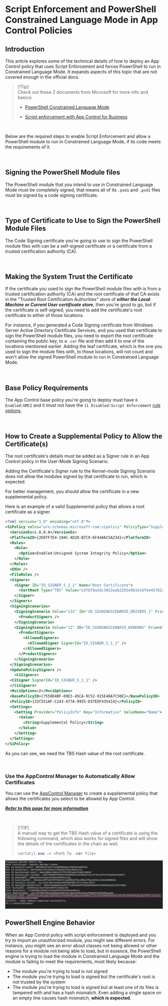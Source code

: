 # Script Enforcement and PowerShell Constrained Language Mode in App Control Policies

## Introduction

This article explores some of the technical details of how to deploy an App Control policy that uses Script Enforcement and forces PowerShell to run in Constrained Language Mode. It expands aspects of this topic that are not covered enough in the official docs.

> [!Tip]\
> Check out these 2 documents from Microsoft for more info and basics:
>
> * [PowerShell Constrained Language Mode](https://devblogs.microsoft.com/powershell/powershell-constrained-language-mode/)
>
> * [Script enforcement with App Control for Business](https://learn.microsoft.com/en-us/windows/security/application-security/application-control/app-control-for-business/design/script-enforcement)

<br>

Below are the required steps to enable Script Enforcement and allow a PowerShell module to run in Constrained Language Mode, if its code meets the requirements of it.

<br>

## Signing the PowerShell Module files

The PowerShell module that you intend to use in Constrained Language Mode must be completely signed, that means all of its `.psm1` and `.psd1` files must be signed by a code signing certificate.

<br>

## Type of Certificate to Use to Sign the PowerShell Module Files

The Code Signing certificate you're going to use to sign the PowerShell module files with can be a self-signed certificate or a certificate from a trusted certification authority (CA).

<br>

## Making the System Trust the Certificate

If the certificate you used to sign the PowerShell module files with is from a trusted certification authority (CA) and the root certificate of that CA exists in the "Trusted Root Certification Authorities" store of ***either the Local Machine or Current User certificate store***, then you're good to go, but if the certificate is self-signed, you need to add the certificate's root certificate to either of those locations.

For instance, if you generated a Code Signing certificate from Windows Server Active Directory Certificate Services, and you used that certificate to sign the PowerShell module files, you need to export the root certificate containing the public key, to a `.cer` file and then add it to one of the locations mentioned earlier. Adding the leaf certificate, which is the one you used to sign the module files with, to those locations, will not count and won't allow the signed PowerShell module to run in Constrained Language Mode.

<br>

## Base Policy Requirements

The App Control base policy you're going to deploy must have `0 Enabled:UMCI` and it must not have the `11 Disabled:Script Enforcement` [rule options](https://learn.microsoft.com/en-us/windows/security/application-security/application-control/app-control-for-business/design/select-types-of-rules-to-create#table-1-app-control-for-business-policy---policy-rule-options).

<br>

## How to Create a Supplemental Policy to Allow the Certificate(s)

The root certificate's details must be added as a Signer rule in an App Control policy in the User-Mode Signing Scenario.

Adding the Certificate's Signer rule to the Kernel-mode Signing Scenario does not allow the modules signed by that certificate to run, which is expected.

For better management, you should allow the certificate in a new supplemental policy.

Here is an example of a valid Supplemental policy that allows a root certificate as a signer.

```xml
<?xml version="1.0" encoding="utf-8"?>
<SiPolicy xmlns="urn:schemas-microsoft-com:sipolicy" PolicyType="Supplemental Policy">
  <VersionEx>1.0.0.0</VersionEx>
  <PlatformID>{2E07F7E4-194C-4D20-B7C9-6F44A6C5A234}</PlatformID>
  <Rules>
    <Rule>
      <Option>Enabled:Unsigned System Integrity Policy</Option>
    </Rule>
  </Rules>
  <EKUs />
  <FileRules />
  <Signers>
    <Signer ID="ID_SIGNER_S_1_1" Name="Root Certificate">
      <CertRoot Type="TBS" Value="e3fbf9a3dc3022eab22b5e961bc6fee45782ae8aaed1d8402f2101a5f393db876444ef1d0e302f03b64463bae816f701cc5cda41068a8bf1954a0cd262eb9d6f" />
    </Signer>
  </Signers>
  <SigningScenarios>
    <SigningScenario Value="131" ID="ID_SIGNINGSCENARIO_DRIVERS_1" FriendlyName="Auto generated policy on 04-26-2024">
      <ProductSigners />
    </SigningScenario>
    <SigningScenario Value="12" ID="ID_SIGNINGSCENARIO_WINDOWS" FriendlyName="Auto generated policy on 04-26-2024">
      <ProductSigners>
        <AllowedSigners>
          <AllowedSigner SignerId="ID_SIGNER_S_1_1" />
        </AllowedSigners>
      </ProductSigners>
    </SigningScenario>
  </SigningScenarios>
  <UpdatePolicySigners />
    <CiSigners>
  <CiSigner SignerId="ID_SIGNER_S_1_1" />
  </CiSigners>
  <HvciOptions>2</HvciOptions>
  <BasePolicyID>{7558D4BF-69E3-45CA-9C52-915E48A7C50E}</BasePolicyID>
  <PolicyID>{32C551AF-C243-477A-9955-D37EDF435414}</PolicyID>
  <Settings>
    <Setting Provider="PolicyInfo" Key="Information" ValueName="Name">
      <Value>
        <String>Supplemental Policy</String>
      </Value>
    </Setting>
  </Settings>
</SiPolicy>
```

As you can see, we need the TBS Hash value of the root certificate.

<br>

### Use the AppControl Manager to Automatically Allow Certificates

You can use the [AppControl Manager](https://github.com/HotCakeX/Harden-Windows-Security/wiki/AppControl-Manager) to create a supplemental policy that allows the certificates you select to be allowed by App Control.

***[Refer to this page for more information](https://github.com/HotCakeX/Harden-Windows-Security/wiki/Create-Supplemental-App-Control-Policy#create-a-supplemental-policy-from-certificate-files)***

<br>


> [!TIP]\
> A manual way to get the TBS Hash value of a certificate is using the following command, which also works for signed files and will show the details of the certificates in the chain as well.
>
> ```powershell
> certutil.exe –v <Path To .cer file>
> ```
>

<img src="https://raw.githubusercontent.com/HotCakeX/.github/main/Pictures/PNG%20and%20JPG/Screenshot%20TBS%20Hash%20CertUtil.png" alt="TBS Hash value using certutil.exe -v">

<br>

## PowerShell Engine Behavior

When an App Control policy with script enforcement is deployed and you try to import an unauthorized module, you might see different errors. For instance, you might see an error about classes not being allowed or other reasons for a module not being able to load, but in essence, the PowerShell engine is trying to load the module in Constrained Language Mode and the module is failing to meet the requirements, most likely because:

* The module you're trying to load is not signed
* The module you're trying to load is signed but the certificate's root is not trusted by the system
* The module you're trying to load is signed but at least one of its files is tampered with and has a hash mismatch. Even adding a single space on an empty line causes hash mismatch, **which is expected**.

<br>
